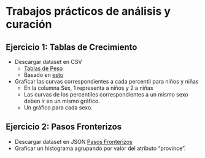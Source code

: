 # Trabajos prácticos de análisis y curación


## Ejercicio 1: Tablas de Crecimiento
 - Descargar dataset en CSV
   + [Tablas de Peso](https://github.com/DiploDatos/AnalisisYCuracion/blob/master/input/wtageinf.csv) 
   + Basado en [esto](https://www.cdc.gov/growthcharts/percentile_data_files.htm9)
 - Graficar las curvas correspondientes a cada percentil para niños y niñas
   + En la columna Sex, 1 representa a niños y 2 a niñas
   + Las curvas de los percentiles correspondientes a un mismo sexo deben ir en un mismo gráfico.
   + Un gráfico para cada sexo.

## Ejercicio 2: Pasos Fronterizos
 - Descargar dataset en JSON [Pasos Fronterizos](https://github.com/DiploDatos/AnalisisYCuracion/blob/master/input/pasos.json)
 - Graficar un histograma agrupando por valor del atributo “province”.